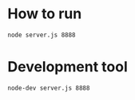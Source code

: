 # How to run

```bash
node server.js 8888
```

# Development tool

```bash
node-dev server.js 8888
```
